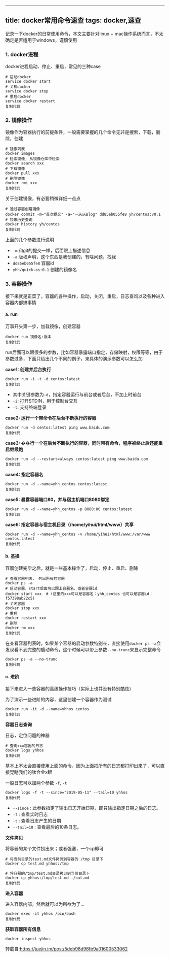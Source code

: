 
---
title: docker常用命令速查
tags: docker,速查
---

记录一下docker的日常使用命令，本文主要针对linux + mac操作系统而言，不太确定是否适用于windows，谨慎使用

### 1. docker进程

docker进程启动、停止、重启，常见的三种case

```
# 启动docker
service docker start
# 关机docker
service docker stop
# 重启docker
service docker restart
复制代码
```

### 2. 镜像操作

镜像作为容器执行的前提条件，一般需要掌握的几个命令无非是搜索，下载，删除，创建

```
# 镜像列表
docker images
# 检索镜像, 从镜像仓库中检索
docker search xxx
# 下载镜像
docker pull xxx
# 删除镜像
docker rmi xxx
复制代码
```

关于创建镜像，有必要稍微详细一点点

```
# 通过容器创建镜像
docker commit -m="首次提交" -a="一灰灰Blog" dd85eb055fe8 yh/centos:v0.1
# 镜像历史查询
docker history yh/centos
复制代码
```

上面的几个参数进行说明

- `-m` 和git的提交一样，后面跟上描述信息
- `-a` 版权声明，这个东西是我创建的，有啥问题，找我
- `dd85eb055fe8` 容器id
- `yhh/quick-os:0.1` 创建的镜像名

### 3. 容器操作

接下来就是正菜了，容器的各种操作，启动，关闭，重启，日志查询以及各种进入容器内部搞事情

#### a. run

万事开头第一步，加载镜像，创建容器

```
docker run 镜像名:版本
复制代码
```

run后面可以跟很多的参数，比如容器暴露端口指定，存储映射，权限等等，由于参数过多，下面只给出几个不同的例子，来具体的演示参数可以怎么加

**case1: 创建并后台执行**

```
docker run -i -t -d centos:latest
复制代码
```

- 其中关键参数为`-d`，指定容器运行与前台或者后台，不加上时前台
- `-i`: 打开STDIN，用于控制台交互
- `-t`: 支持终端登录

**case2: 运行一个带命令在后台不断执行的容器**

```
docker run -d centos:latest ping www.baidu.com
复制代码
```

**case3: ��行一个在后台不断执行的容器，同时带有命令，程序被终止后还能重启继续跑**

```
docker run -d --restart=always centos:latest ping www.baidu.com
复制代码
```

**case4: 指定容器名**

```
docker run -d --name=yhh_centos centos:latest
复制代码
```

**case5: 暴露容器端口80，并与宿主机端口8080绑定**

```
docker run -d --name=yhh_centos -p 8080:80 centos:latest
复制代码
```

**case6: 指定容器与宿主机目录（/home/yihui/html/www）共享**

```
docker run -d --name=yhh_centos -v /home/yihui/html/www:/var/www centos:latest
复制代码
```

#### b. 基操

容器创建完毕之后，就是一些基本操作了，启动、停止、重启、删除

```
# 查看容器列表， 列出所有的容器
docker ps -a 
# 启动容器，start后面可以跟上容器名，或者容器id
docker start xxx  # (这里的xxx可以是容器名：yhh_centos 也可以是容器id：f57398ab22c5)
# 关闭容器
docker stop xxx
# 重启
docker restart xxx
# 删除
docker rm xxx
复制代码
```

在查看容器列表时，如果某个容器的启动参数特别长，直接使用`docker ps -a`会发现看不到完整的启动命令，这个时候可以带上参数`--no-trunc`来显示完整命令

```
docker ps -a --no-trunc
复制代码
```

#### c. 进阶

接下来进入一些容器的高级操作技巧（实际上也并没有特别酷炫）

为了演示一些进阶的内容，这里创建一个容器作为测试

```
docker run -it -d --name=yhhos centos
复制代码
```

**容器日志查询**

日志，定位问题的神器

```
# 查询xxx容器的日志
docker logs yhhos
复制代码
```

基本上不太会直接使用上面的命令，因为上面把所有的日志都打印出来了，可以直接晃瞎我们的钛合金x眼

一般日志可以加两个参数 `-f`, `-t`

```
docker logs -f -t --since="2019-05-11" --tail=10 yhhos
复制代码
```

- `--since` : 此参数指定了输出日志开始日期，即只输出指定日期之后的日志。
- `-f` : 查看实时日志
- `-t` : 查看日志产生的日期
- `--tail=10` : 查看最后的10条日志。

**文件拷贝**

将容器的某个文件捞出来；或者强塞，一个cp即可

```
# 将当前目录的test.md文件拷贝到容器的 /tmp 目录下
docker cp test.md yhhos:/tmp

# 将容器的/tmp/test.md目录拷贝到当前目录下
docker cp yhhos:/tmp/test.md ./out.md
复制代码
```

**进入容器**

进入容器内部，然后就可以为所欲为了...

```
docker exec -it yhhos /bin/bash
复制代码
```

**获取容器所有信息**

```
docker inspect yhhos
```

转载自:https://juejin.im/post/5deb98d96fb9a01600533062


